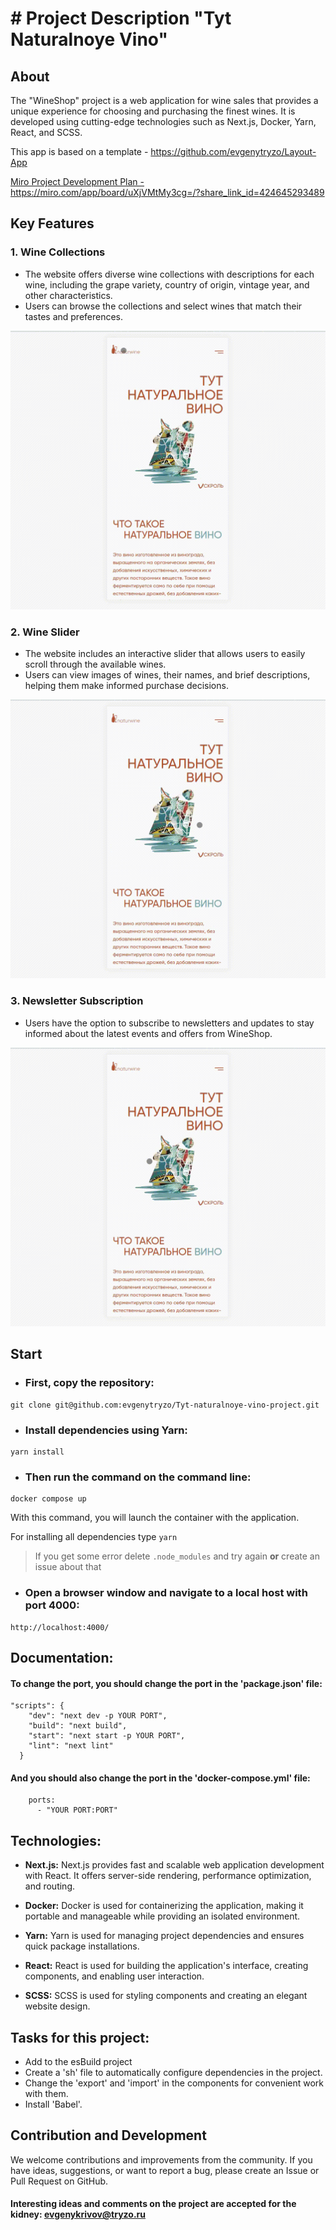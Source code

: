 # # Project Description "Tyt Naturalnoye Vino"

## About

The "WineShop" project is a web application for wine sales that provides a unique experience for choosing
and purchasing the finest wines.
It is developed using cutting-edge technologies such as Next.js, Docker, Yarn, React, and SCSS.

This app is based on a template - https://github.com/evgenytryzo/Layout-App

[Miro Project Development Plan -](https://miro.com/app/board/uXjVMtMy3cg=/?share_link_id=424645293489) https://miro.com/app/board/uXjVMtMy3cg=/?share_link_id=424645293489

## Key Features

### 1. Wine Collections

- The website offers diverse wine collections with descriptions for each wine, including the grape variety, country of origin, vintage year, and other characteristics.
- Users can browse the collections and select wines that match their tastes and preferences.

![slider.gif](public%2Fslider.gif)

### 2. Wine Slider

- The website includes an interactive slider that allows users to easily scroll through the available wines.
- Users can view images of wines, their names, and brief descriptions, helping them make informed purchase decisions.

![sorting.gif](public%2Fsorting.gif)

### 3. Newsletter Subscription

- Users have the option to subscribe to newsletters and updates to stay informed about the latest events and offers from WineShop.

![email.gif](public%2Femail.gif)

## Start

- ### First, copy the repository:

```
git clone git@github.com:evgenytryzo/Tyt-naturalnoye-vino-project.git
```

- ### Install dependencies using Yarn:

```
yarn install
```

- ### Then run the command on the command line:

```
docker compose up
```

With this command, you will launch the container with the application.

For installing all dependencies type `yarn`

> If you get some error delete `.node_modules` and try again **or** create an issue about that

- ### Open a browser window and navigate to a local host with port 4000:

```
http://localhost:4000/
```

## Documentation:

#### To change the port, you should change the port in the 'package.json' file:

```
"scripts": {
    "dev": "next dev -p YOUR PORT",
    "build": "next build",
    "start": "next start -p YOUR PORT",
    "lint": "next lint"
  }
```

#### And you should also change the port in the 'docker-compose.yml' file:

```
    ports:
      - "YOUR PORT:PORT"
```

## Technologies:

- **Next.js:** Next.js provides fast and scalable web application development with React. It offers server-side rendering, performance optimization, and routing.

- **Docker:** Docker is used for containerizing the application, making it portable and manageable while providing an isolated environment.

- **Yarn:** Yarn is used for managing project dependencies and ensures quick package installations.

- **React:** React is used for building the application's interface, creating components, and enabling user interaction.

- **SCSS:** SCSS is used for styling components and creating an elegant website design.

## Tasks for this project:

- Add to the esBuild project
- Create a 'sh' file to automatically configure dependencies in the project.
- Change the 'export' and 'import' in the components for convenient work with them.
- Install 'Babel'.

## Contribution and Development

We welcome contributions and improvements from the community. If you have ideas, suggestions, or want
to report a bug, please create an Issue or Pull Request on GitHub.

#### Interesting ideas and comments on the project are accepted for the kidney: evgenykrivov@tryzo.ru
